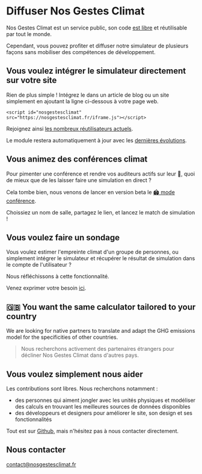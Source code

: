 # Diffuser Nos Gestes Climat

Nos Gestes Climat est un service public, son code [est libre](/documentation) et réutilisable par tout le monde.

Cependant, vous pouvez profiter et diffuser notre simulateur de plusieurs façons sans mobiliser des compétences de développement.

## Vous voulez intégrer le simulateur directement sur votre site

Rien de plus simple ! Intégrez le dans un article de blog ou un site simplement en ajoutant la ligne ci-dessous à votre page web.

`<script id="nosgestesclimat" src="https://nosgestesclimat.fr/iframe.js"></script>`

Rejoignez ainsi [les nombreux réutilisateurs actuels](https://datagir.ademe.fr/apps/nos-gestes-climat/).

Le module restera automatiquement à jour avec les [dernières évolutions](/nouveautés).

## Vous animez des conférences climat

Pour pimenter une conférence et rendre vos auditeurs actifs sur leur 🤳, quoi de mieux que de les laisser faire une simulation en direct ?

Cela tombe bien, nous venons de lancer en version beta le [🏟️ mode conférence](/conférence).

Choissiez un nom de salle, partagez le lien, et lancez le match de simulation !

## Vous voulez faire un sondage

Vous voulez estimer l'empreinte climat d'un groupe de personnes, ou simplement intégrer le simulateur et récupérer le résultat de simulation dans le compte de l'utilisateur ?

Nous réfléchissons à cette fonctionnalité.

Venez exprimer votre besoin [ici](https://github.com/datagir/nosgestesclimat-site/issues/231).

## 🇬🇧 You want the same calculator tailored to your country

We are looking for native partners to translate and adapt the GHG emissions model for the specificities of other countries.

> Nous recherchons activement des partenaires étrangers pour décliner Nos Gestes Climat dans d'autres pays.

## Vous voulez simplement nous aider

Les contributions sont libres. Nous recherchons notamment :

-   des personnes qui aiment jongler avec les unités physiques et modéliser des calculs en trouvant les meilleures sources de données disponibles
-   des développeurs et designers pour améliorer le site, son design et ses fonctionnalités

Tout est sur [Github](https://github.com/datagir/?q=nosgestesclimat&type=&language=&sort=), mais n'hésitez pas à nous contacter directement.

## Nous contacter

contact@nosgestesclimat.fr
